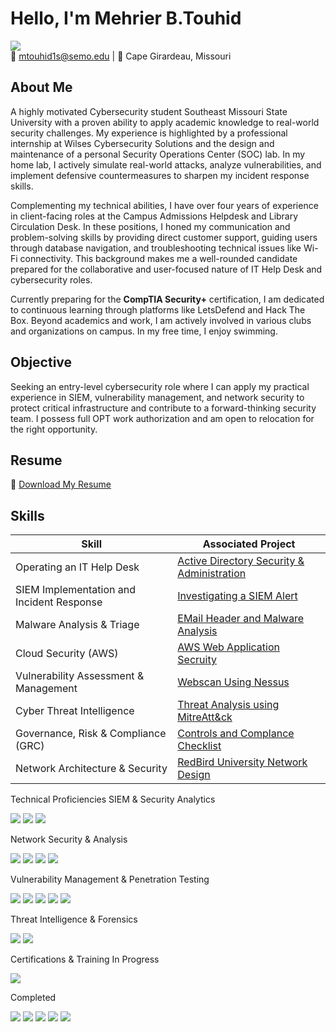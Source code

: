 # Hello, I'm Mehrier B.Touhid  
<a href="https://www.linkedin.com/in/mehrier/"><img src="https://img.shields.io/badge/-LinkedIn-0072b1?&style=for-the-badge&logo=linkedin&logoColor=white" /></a>  
📧 mtouhid1s@semo.edu | 📍 Cape Girardeau, Missouri  

## About Me

A highly motivated Cybersecurity student Southeast Missouri State University with a proven ability to apply academic knowledge to real-world security challenges. My experience is highlighted by a professional internship at Wilses Cybersecurity Solutions and the design and maintenance of a personal Security Operations Center (SOC) lab. In my home lab, I actively simulate real-world attacks, analyze vulnerabilities, and implement defensive countermeasures to sharpen my incident response skills.

Complementing my technical abilities, I have over four years of experience in client-facing roles at the Campus Admissions Helpdesk and Library Circulation Desk. In these positions, I honed my communication and problem-solving skills by providing direct customer support, guiding users through database navigation, and troubleshooting technical issues like Wi-Fi connectivity. This background makes me a well-rounded candidate prepared for the collaborative and user-focused nature of IT Help Desk and cybersecurity roles.

Currently preparing for the **CompTIA Security+** certification, I am dedicated to continuous learning through platforms like LetsDefend and Hack The Box.
Beyond academics and work, I am actively involved in various clubs and organizations on campus. In my free time, I enjoy swimming.

## Objective  
Seeking an entry-level cybersecurity role where I can apply my practical experience in SIEM, vulnerability management, and network security to protect critical infrastructure and contribute to a forward-thinking security team. I possess full OPT work authorization and am open to relocation for the right opportunity.
## Resume  
📄 [Download My Resume](https://docs.google.com/document/d/1vIuBVfT-qa9Tg-MUbbAmHUjxyWyJxRiV/edit?usp=sharing&ouid=112994692168003023622&rtpof=true&sd=true)  

## Skills  

| Skill                                         | Associated Project         |
|-----------------------------------------------|----------------------------|
| Operating an IT Help Desk     | [Active Directory Security & Administration](https://github.com/Mehrier24/Active-Directory-Administration-Security-.git) |
| SIEM Implementation and Incident Response      | [Investigating a SIEM Alert](https://github.com/Mehrier24/Investigating-a-Siem-Alert-.git) |
| Malware Analysis & Triage | [EMail Header and Malware Analysis ](https://github.com/Mehrier24/Email-Malware-Analysis-.git) |
|  Cloud Security (AWS)  | [AWS Web Application Secruity  ](https://github.com/Mehrier24/AWS-Security-.git) |
|  Vulnerability Assessment & Management    | [Webscan Using Nessus ](https://github.com/Mehrier24/WEBSCAN-.git) |
|   Cyber Threat Intelligence    | [Threat Analysis using  MitreAtt&ck](https://github.com/Mehrier24/MITRE-ATT-CK-Threat-Analysis-.git) |
| Governance, Risk & Compliance (GRC)                                      | [Controls and Complance Checklist ](https://github.com/Mehrier24/Security-Audit) |
|  Network Architecture & Security                            | [RedBird University Network Design ](https://github.com/Mehrier24/Redbird-University-Network-Design-.git) |


Technical Proficiencies
SIEM & Security Analytics
<div>
<a href="https://www.splunk.com/"><img src="https://img.shields.io/badge/-Splunk-000000?&style=for-the-badge&logo=Splunk&logoColor=white" /></a>
<a href="https://www.elastic.co/"><img src="https://img.shields.io/badge/-Elastic_Stack-005571?&style=for-the-badge&logo=Elastic&logoColor=white" /></a>
<a href="https://www.ibm.com/security/qradar"><img src="https://img.shields.io/badge/-IBM_QRadar-1F70C1?&style=for-the-badge&logo=IBM&logoColor=white" /></a>
</div>

Network Security & Analysis
<div>
<a href="https://www.wireshark.org/"><img src="https://img.shields.io/badge/-Wireshark-1679A7?&style=for-the-badge&logo=Wireshark&logoColor=white" /></a>
<a href="https://suricata.io/"><img src="https://img.shields.io/badge/-Suricata-EF3B2D?&style=for-the-badge&logo=Suricata&logoColor=white" /></a>
<a href="https://zeek.org/"><img src="https://img.shields.io/badge/-Zeek-777BB4?&style=for-the-badge&logo=Zeek&logoColor=white" /></a>
<a href="https://www.snort.org/"><img src="https://img.shields.io/badge/-Snort-FF0000?&style=for-the-badge&logo=Snort&logoColor=white" /></a>
</div>

Vulnerability Management & Penetration Testing
<div>
<a href="https://www.kali.org/"><img src="https://img.shields.io/badge/-Kali_Linux-557C94?&style=for-the-badge&logo=Kali-Linux&logoColor=white" /></a>
<a href="https://www.tenable.com/products/nessus"><img src="https://img.shields.io/badge/-Nessus-222222?&style=for-the-badge&logo=nessus&logoColor=white" /></a>
<a href="https://nmap.org/"><img src="https://img.shields.io/badge/-Nmap-0040FF?&style=for-the-badge&logo=Nmap&logoColor=white" /></a>
<a href="https://portswigger.net/burp"><img src="https://img.shields.io/badge/-Burp_Suite-FF5733?&style=for-the-badge&logo=Burp-Suite&logoColor=white" /></a>
<a href="https://www.metasploit.com/"><img src="https://img.shields.io/badge/-Metasploit-222222?&style=for-the-badge&logo=Metasploit&logoColor=white" /></a>
</div>

Threat Intelligence & Forensics
<div>
<a href="https://www.maltego.com/"><img src="https://img.shields.io/badge/-Maltego-222222?&style=for-the-badge&logo=Maltego&logoColor=white" /></a>
<a href="https://www.cyberchef.io/"><img src="https://img.shields.io/badge/-CyberChef-0066CC?&style=for-the-badge&logo=CyberChef&logoColor=white" /></a>
</div>


Certifications & Training
In Progress

<div>
<img src="https://img.shields.io/badge/-CompTIA_Security+-FF0000?&style=for-the-badge&logo=comptia&logoColor=white" />
</div>

Completed

<div>
<img src="https://img.shields.io/badge/-LetsDefend:_SOC_Analyst-5865F2?&style=for-the-badge&logoColor=white" />
<img src="https://img.shields.io/badge/-LetsDefend:_AWS_Security-5865F2?&style=for-the-badge&logoColor=white" />
<img src="https://img.shields.io/badge/-Cisco:_Intro_to_Networks-004E8C?&style=for-the-badge&logo=Cisco&logoColor=white" />
<img src="https://img.shields.io/badge/-Cisco:_Ethical_Hacking-008000?&style=for-the-badge&logo=Cisco&logoColor=white" />
<img src="https://img.shields.io/badge/-Google_Cybersecurity-4285F4?&style=for-the-badge&logo=Google&logoColor=white" />
</div>
